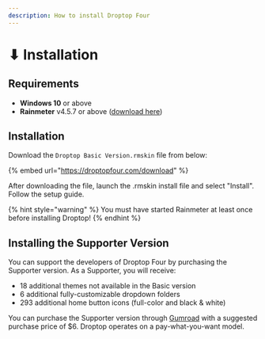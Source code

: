 ```yaml
---
description: How to install Droptop Four
---
```


# ⬇ Installation

## Requirements

* **Windows 10** or above
* **Rainmeter** v4.5.7 or above ([download here](https://www.rainmeter.net/))

## Installation

Download the `Droptop Basic Version.rmskin` file from below:

{% embed url="https://droptopfour.com/download" %}

After downloading the file, launch the .rmskin install file and select "Install". Follow the setup guide.

{% hint style="warning" %}
You must have started Rainmeter at least once before installing Droptop!
{% endhint %}

## Installing the Supporter Version

You can support the developers of Droptop Four by purchasing the Supporter version. As a Supporter, you will receive:

* 18 additional themes not available in the Basic version
* 6 additional fully-customizable dropdown folders
* 293 additional home button icons (full-color and black & white)

You can purchase the Supporter version through [Gumroad](https://gumroad.com/l/droptop) with a suggested purchase price of $6. Droptop operates on a pay-what-you-want model.&#x20;
